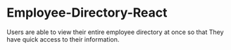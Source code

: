 # Employee-Directory-React
Users are able to view their entire employee directory at once so that They have quick access to their information.
